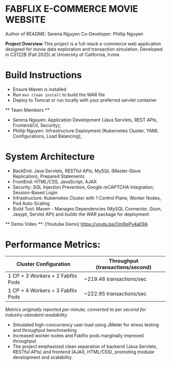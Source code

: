 # FABFLIX E-COMMERCE MOVIE WEBSITE
Author of README: Serena Nguyen
Co-Developer: Phillip Nguyen

**Project Overview**
This project is a full-stack e-commerce web application designed for movie data exploration and transaction simulation.
Developed in CS122B (Fall 2025) at University of California, Irvine.

# Build Instructions
- Ensure Maven is installed
- Run `mvn clean install` to build the WAR file
- Deploy to Tomcat or run locally with your preferred servlet container

** Team Members **
- Serena Nguyen: Application Development (Java Servlets, REST APIs, Frontend/UI, Security);
- Phillip Nguyen: Infrastructure Deployment (Kubernetes Cluster, YAML Configurations, Load Balancing);

# System Architecture 
- BackEnd: Java Servlets, RESTful APIs, MySQL (Master-Slave Replication), Prepared Statements
- FrontEnd: HTML/CSS, JavaScript, AJAX
- Security: SQL Injection Prevention, Google reCAPTCHA Integration, Session-Based Login
- Infrastructure: Kubernetes Cluster with 1 Control Plane, Worker Nodes, Pod Auto-Scaling
- Build Tool: Maven - Manages Dependencies (MySQL Connector, Gson, Jasypt, Servlet API) and builds the WAR package for deployment

 ** Demo Video **: [Youtube Demo] https://youtu.be/Om9qPv4aE9A

# Performance Metrics:
| Cluster Configuration                                  | Throughput (transactions/second) |
|--------------------------------------------------------|----------------------------------|
| 1 CP + 3 Workers + 2 Fabflix Pods                      | ~219.46 transactions/sec         |
| 1 CP + 4 Workers + 3 Fabflix Pods                      | ~222.95 transactions/sec         |
_Metrics originally reported per minute; converted to per second for industry-standard readability._
- Simulated high-concurrency user load using JMeter for stress testing and throughput benchmarking
- Increased worker nodes and Fabflix pods marginally improved throughput
- The project emphasized clean separation of backend (Java Servlets, RESTful APIs) and frontend (AJAX, HTML/CSS), promoting modular development and scalability.
